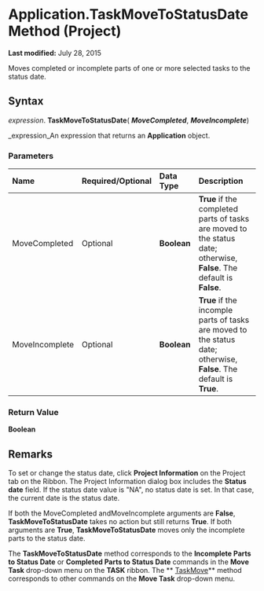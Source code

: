 
# Application.TaskMoveToStatusDate Method (Project)

 **Last modified:** July 28, 2015

Moves completed or incomplete parts of one or more selected tasks to the status date. 

## Syntax

 _expression_. **TaskMoveToStatusDate**( **_MoveCompleted_**,  **_MoveIncomplete_**)

 _expression_An expression that returns an  **Application** object.


### Parameters



|**Name**|**Required/Optional**|**Data Type**|**Description**|
|:-----|:-----|:-----|:-----|
|MoveCompleted|Optional| **Boolean**| **True** if the completed parts of tasks are moved to the status date; otherwise, **False**. The default is  **False**.|
|MoveIncomplete|Optional| **Boolean**| **True** if the incomple parts of tasks are moved to the status date; otherwise, **False**. The default is  **True**.|

### Return Value

 **Boolean**


## Remarks

To set or change the status date, click  **Project Information** on the Project tab on the Ribbon. The Project Information dialog box includes the **Status date** field. If the status date value is "NA", no status date is set. In that case, the current date is the status date.

If both the MoveCompleted andMoveIncomplete arguments are **False**,  **TaskMoveToStatusDate** takes no action but still returns **True**. If both arguments are  **True**,  **TaskMoveToStatusDate** moves only the incomplete parts to the status date.

The  **TaskMoveToStatusDate** method corresponds to the **Incomplete Parts to Status Date** or **Completed Parts to Status Date** commands in the **Move Task** drop-down menu on the **TASK** ribbon. The ** [TaskMove](7a847c59-b07c-6bf2-90a3-b62d0d080cc6.md)** method corresponds to other commands on the **Move Task** drop-down menu.

